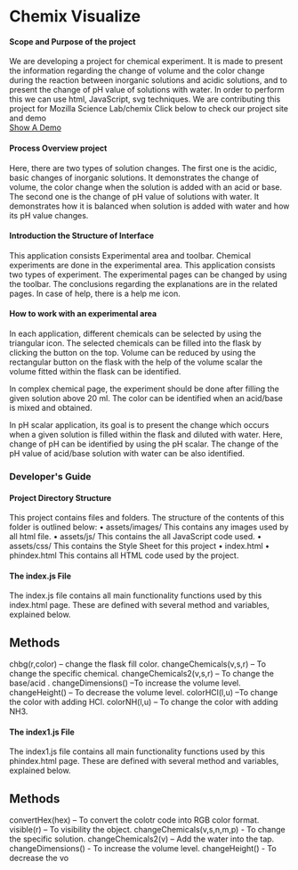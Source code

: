 # Chemix Visualize
<h4>  Scope and Purpose of the project </h4>

We are developing a project for chemical experiment. 
It is made to present the information regarding the change of volume 
and the color change during the reaction between inorganic solutions and acidic solutions, 
and to present the change of pH value of solutions with water.
In order to perform this we can use html, JavaScript, svg techniques.
We are contributing this project for Mozilla Science Lab/chemix
Click below to check our project site and demo<br/>
<a class="btn btn-primary btn-lg" href="http://chemixlab.github.io/chemix_lab/chemixvisual/index.html" role="button">Show A Demo</a></p>

<h4>	Process Overview project </h4>
  
Here, there are two types of solution changes. 
The first one is the acidic, basic changes of inorganic solutions. 
It demonstrates the change of volume, the color change when the solution is added with an acid or base.
The second one is the change of pH value of solutions with water. 
It demonstrates how it is balanced when solution is added with water and how its pH value changes. 


<h4>	Introduction the Structure of Interface </h4>
This application consists Experimental area and toolbar. 
Chemical experiments are done in the experimental area. 
This application consists two types of experiment. 
The experimental pages can be changed by using the toolbar. 
The conclusions regarding the explanations are in the related pages. 
In case of help, there is a help me icon.

<h4>How to work with an experimental area  </h4>

In each application, different chemicals can be selected by using the triangular icon. 
The selected chemicals can be filled into the flask by clicking the button on the top. 
Volume can be reduced by using the rectangular button on the flask with the help of the volume scalar the volume fitted within the flask can be identified.  

In complex chemical page, 
the experiment should be done after filling the given solution above 20 ml. 
The color can be identified when an acid/base is mixed and obtained.

In pH scalar application, 
its goal is to present the change which occurs when a given solution is filled within the flask and diluted with water. 
Here, change of pH can be identified by using the pH scalar. 
The change of the pH value of acid/base solution with water can be also identified.



<h3> Developer's Guide </h3>

<h4> Project Directory Structure </h4>

This project contains files and folders.
The structure of the contents of this folder is outlined below: 
•	assets/images/ 
This contains any images used by all html file. 
•	assets/js/ 
        		This contains the all JavaScript code used. 
•	assets/css/ 
This contains the Style Sheet for this project
•	index.html 
•	phindex.html
This contains all HTML code used by the project.


<h4> The index.js File </h4>

The index.js file contains all main functionality functions used by this index.html page. 
These are defined with several method and variables, explained below. 

<h2> Methods </h2>
chbg(r,color) – change the flask fill color. 
changeChemicals(v,s,r) – To change the specific chemical.
changeChemicals2(v,s,r) – To change the base/acid . 
changeDimensions() –To increase the volume level. 
changeHeight() – To decrease the volume level.
colorHCl(l,u) –To change the color with adding HCl.
colorNH(l,u) – To change the color with adding NH3.


<h4> The index1.js File </h4>

The index1.js file contains all main functionality functions used by this phindex.html page. 
These are defined with several method and variables, explained below. 

<h2> Methods </h2>

convertHex(hex) – To convert the colotr code into RGB color format.
visible(r) – To visibility the object.
changeChemicals(v,s,n,m,p) - To change the specific solution.
changeChemicals2(v) – Add the water into the tap.
changeDimensions() - To increase the volume level. 
changeHeight() - To decrease the vo

